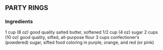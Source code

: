## PARTY RINGS

### Ingredients

1 cup (8 oz) good quality salted butter, softened 1/2 cup (4 oz) sugar 2 cups
(10 oz) good quality, sifted, all-purpose flour 3 cups confectioner’s (powdered)
sugar, sifted food coloring in purple, orange, and red (or pink)
